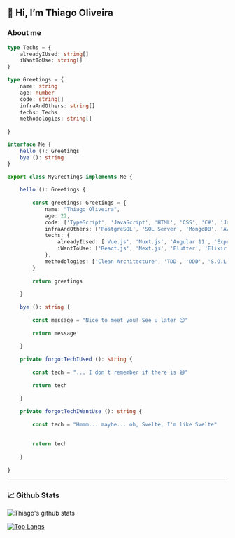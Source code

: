 ## 👋 Hi, I’m Thiago Oliveira

### About me

```ts
type Techs = {
    alreadyIUsed: string[]
    iWantToUse: string[]
}

type Greetings = {
    name: string
    age: number
    code: string[]
    infraAndOthers: string[]
    techs: Techs
    methodologies: string[]
    
}

interface Me {
    hello (): Greetings
    bye (): string
}

export class MyGreetings implements Me {
    
    hello (): Greetings {
        
        const greetings: Greetings = {
            name: "Thiago Oliveira",
            age: 22,
            code: ['TypeScript', 'JavaScript', 'HTML', 'CSS', 'C#', 'Java'],
            infraAndOthers: ['PostgreSQL', 'SQL Server', 'MongoDB', 'AWS', 'Azure', 'Active Directory'], 
            techs: {
                alreadyIUsed: ['Vue.js', 'Nuxt.js', 'Angular 11', 'Express.js', 'Spring Boot', 'Grails', '.NET Core', ...this.forgotTechIUsed()],
                iWantToUse: ['React.js', 'Next.js', 'Flutter', 'Elixir', 'Apache Kafka', 'Redis', ...this.forgotTechIWantUse()]
            },
            methodologies: ['Clean Architecture', 'TDD', 'DDD', 'S.O.L.I.D', 'Design patterns'],
        }
        
        return greetings
        
    }
    
    bye (): string {
        
        const message = "Nice to meet you! See u later 😉"
        
        return message
        
    }
    
    private forgotTechIUsed (): string {
        
        const tech = "... I don't remember if there is 😅"
        
        return tech
        
    }
    
    private forgotTechIWantUse (): string {
        
        const tech = "Hmmm... maybe... oh, Svelte, I'm like Svelte"
        
        
        return tech
        
    }
    
}
```
---

### 📈 Github Stats

![Thiago's github stats](https://github-readme-stats.vercel.app/api?username=thdq&theme=ayu-mirage)

[![Top Langs](https://github-readme-stats.vercel.app/api/top-langs/?username=thdq&theme=ayu-mirage)](https://github.com/anuraghazra/github-readme-stats)



